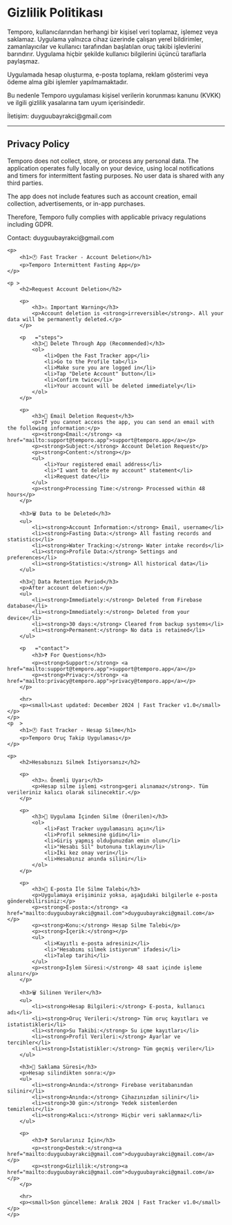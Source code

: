 <html lang="tr">
<head>
  <meta charset="UTF-8" />
  <meta name="viewport" content="width=device-width, initial-scale=1.0"/>
  <title>Gizlilik Politikası | Temporo</title>
</head>
<body>
  <h1>Gizlilik Politikası</h1>
  <p>Temporo, kullanıcılarından herhangi bir kişisel veri toplamaz, işlemez veya saklamaz. Uygulama yalnızca cihaz üzerinde çalışan yerel bildirimler, zamanlayıcılar ve kullanıcı tarafından başlatılan oruç takibi işlevlerini barındırır. Uygulama hiçbir şekilde kullanıcı bilgilerini üçüncü taraflarla paylaşmaz.</p>
  <p>Uygulamada hesap oluşturma, e-posta toplama, reklam gösterimi veya ödeme alma gibi işlemler yapılmamaktadır.</p>
  <p>Bu nedenle Temporo uygulaması kişisel verilerin korunması kanunu (KVKK) ve ilgili gizlilik yasalarına tam uyum içerisindedir.</p>
  <p>İletişim: duyguubayrakci@gmail.com</p>
  <hr />
  <h2>Privacy Policy</h2>
  <p>Temporo does not collect, store, or process any personal data. The application operates fully locally on your device, using local notifications and timers for intermittent fasting purposes. No user data is shared with any third parties.</p>
  <p>The app does not include features such as account creation, email collection, advertisements, or in-app purchases.</p>
  <p>Therefore, Temporo fully complies with applicable privacy regulations including GDPR.</p>
  <p>Contact: duyguubayrakci@gmail.com</p>
  

    <p>
        <h1>🕐 Fast Tracker - Account Deletion</h1>
        <p>Temporo Intermittent Fasting App</p>
    </p>

    <p >
        <h2>Request Account Deletion</h2>
        
        <p>
            <h3>⚠️ Important Warning</h3>
            <p>Account deletion is <strong>irreversible</strong>. All your data will be permanently deleted.</p>
        </p>

        <p   ="steps">
            <h3>📱 Delete Through App (Recommended)</h3>
            <ol>
                <li>Open the Fast Tracker app</li>
                <li>Go to the Profile tab</li>
                <li>Make sure you are logged in</li>
                <li>Tap "Delete Account" button</li>
                <li>Confirm twice</li>
                <li>Your account will be deleted immediately</li>
            </ol>
        </p>

        <p>
            <h3>📧 Email Deletion Request</h3>
            <p>If you cannot access the app, you can send an email with the following information:</p>
            <p><strong>Email:</strong> <a href="mailto:support@temporo.app">support@temporo.app</a></p>
            <p><strong>Subject:</strong> Account Deletion Request</p>
            <p><strong>Content:</strong></p>
            <ul>
                <li>Your registered email address</li>
                <li>"I want to delete my account" statement</li>
                <li>Request date</li>
            </ul>
            <p><strong>Processing Time:</strong> Processed within 48 hours</p>
        </p>

        <h3>🗑️ Data to be Deleted</h3>
        <ul>
            <li><strong>Account Information:</strong> Email, username</li>
            <li><strong>Fasting Data:</strong> All fasting records and statistics</li>
            <li><strong>Water Tracking:</strong> Water intake records</li>
            <li><strong>Profile Data:</strong> Settings and preferences</li>
            <li><strong>Statistics:</strong> All historical data</li>
        </ul>

        <h3>💾 Data Retention Period</h3>
        <p>After account deletion:</p>
        <ul>
            <li><strong>Immediately:</strong> Deleted from Firebase database</li>
            <li><strong>Immediately:</strong> Deleted from your device</li>
            <li><strong>30 days:</strong> Cleared from backup systems</li>
            <li><strong>Permanent:</strong> No data is retained</li>
        </ul>

        <p   ="contact">
            <h3>❓ For Questions</h3>
            <p><strong>Support:</strong> <a href="mailto:support@temporo.app">support@temporo.app</a></p>
            <p><strong>Privacy:</strong> <a href="mailto:privacy@temporo.app">privacy@temporo.app</a></p>
        </p>

        <hr>
        <p><small>Last updated: December 2024 | Fast Tracker v1.0</small></p>
    </p>
    <p  >
        <h1>🕐 Fast Tracker - Hesap Silme</h1>
        <p>Temporo Oruç Takip Uygulaması</p>
    </p>

    <p>
        <h2>Hesabınızı Silmek İstiyorsanız</h2>
        
        <p>
            <h3>⚠️ Önemli Uyarı</h3>
            <p>Hesap silme işlemi <strong>geri alınamaz</strong>. Tüm verileriniz kalıcı olarak silinecektir.</p>
        </p>

        <p>
            <h3>📱 Uygulama İçinden Silme (Önerilen)</h3>
            <ol>
                <li>Fast Tracker uygulamasını açın</li>
                <li>Profil sekmesine gidin</li>
                <li>Giriş yapmış olduğunuzdan emin olun</li>
                <li>"Hesabı Sil" butonuna tıklayın</li>
                <li>İki kez onay verin</li>
                <li>Hesabınız anında silinir</li>
            </ol>
        </p>

        <p>
            <h3>📧 E-posta İle Silme Talebi</h3>
            <p>Uygulamaya erişiminiz yoksa, aşağıdaki bilgilerle e-posta gönderebilirsiniz:</p>
            <p><strong>E-posta:</strong> <a href="mailto:duyguubayrakci@gmail.com">duyguubayrakci@gmail.com</a></p>
            <p><strong>Konu:</strong> Hesap Silme Talebi</p>
            <p><strong>İçerik:</strong></p>
            <ul>
                <li>Kayıtlı e-posta adresiniz</li>
                <li>"Hesabımı silmek istiyorum" ifadesi</li>
                <li>Talep tarihi</li>
            </ul>
            <p><strong>İşlem Süresi:</strong> 48 saat içinde işleme alınır</p>
        </p>

        <h3>🗑️ Silinen Veriler</h3>
        <ul>
            <li><strong>Hesap Bilgileri:</strong> E-posta, kullanıcı adı</li>
            <li><strong>Oruç Verileri:</strong> Tüm oruç kayıtları ve istatistikleri</li>
            <li><strong>Su Takibi:</strong> Su içme kayıtları</li>
            <li><strong>Profil Verileri:</strong> Ayarlar ve tercihler</li>
            <li><strong>İstatistikler:</strong> Tüm geçmiş veriler</li>
        </ul>

        <h3>💾 Saklama Süresi</h3>
        <p>Hesap silindikten sonra:</p>
        <ul>
            <li><strong>Anında:</strong> Firebase veritabanından silinir</li>
            <li><strong>Anında:</strong> Cihazınızdan silinir</li>
            <li><strong>30 gün:</strong> Yedek sistemlerden temizlenir</li>
            <li><strong>Kalıcı:</strong> Hiçbir veri saklanmaz</li>
        </ul>

        <p>
            <h3>❓ Sorularınız İçin</h3>
            <p><strong>Destek:</strong><a href="mailto:duyguubayrakci@gmail.com">duyguubayrakci@gmail.com</a></p>
            <p><strong>Gizlilik:</strong><a href="mailto:duyguubayrakci@gmail.com">duyguubayrakci@gmail.com</a></p>
        </p>

        <hr>
        <p><small>Son güncelleme: Aralık 2024 | Fast Tracker v1.0</small></p>
    </p>
</body>
</html>

